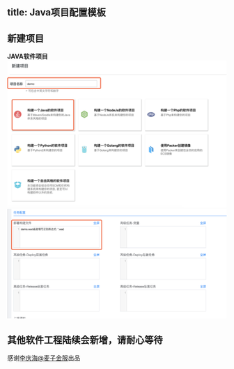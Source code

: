 title: Java项目配置模板
---
## 新建项目
   **JAVA软件项目**
   ![](./static/creat_java.png)
   ![](./static/proper_java.png)
   
## 其他软件工程陆续会新增，请耐心等待

感谢[李庆海@麦子金服](https://extp.org/)出品
